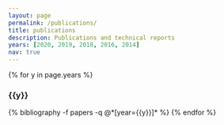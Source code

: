 ```yaml
---
layout: page
permalink: /publications/
title: publications
description: Publications and technical reports
years: [2020, 2019, 2018, 2016, 2014]
nav: true
---
```


{% for y in page.years %}
  <h3 class="year">{{y}}</h3>
  {% bibliography -f papers -q @*[year={{y}}]* %}
{% endfor %}
